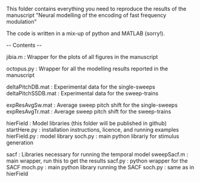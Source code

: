 This folder contains everything you need to reproduce the results of the manuscript
"Neural modelling of the encoding of fast frequency modulation"

The code is written in a mix-up of python and MATLAB (sorry!).

-- Contents --

jibia.m : Wrapper for the plots of all figures in the manuscript

octopus.py : Wrapper for all the modelling results reported in the manuscript

deltaPitchDB.mat : Experimental data for the single-sweeps
deltaPitchSSDB.mat : Experimental data for the sweep-trains

expResAvgSw.mat : Average sweep pitch shift for the single-sweeps
expResAvgTr.mat : Average sweep pitch shift for the sweep-trains

hierField : Model libraries (this folder will be published in github)
	startHere.py : installation instructions, licence, and running examples
	hierField.py : model library
	soch.py : main python librariy for stimulus generation

sacf : Libraries necessary for running the temporal model
	sweepSacf.m : main wrapper, run this to get the results
	sacf.py : python wrapper for the SACF
	moch.py : main python library running the SACF
	soch.py : same as in hierField
